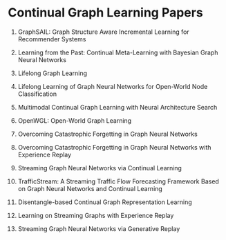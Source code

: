# Continual Graph Learning Papers

1. GraphSAIL: Graph Structure Aware Incremental Learning for Recommender Systems 

   [paper]:(https://dl.acm.org/doi/pdf/10.1145/3340531.3412754)

2. Learning from the Past: Continual Meta-Learning with Bayesian Graph Neural Networks 

   [paper]:(https://ojs.aaai.org/index.php/AAAI/article/download/5942/5798)

3. Lifelong Graph Learning 

   [paper]:(https://openaccess.thecvf.com/content/CVPR2022/papers/Wang_Lifelong_Graph_Learning_CVPR_2022_paper.pdf)

4. Lifelong Learning of Graph Neural Networks for Open-World Node Classification 

   [paper]:(https://ieeexplore.ieee.org/iel7/9533266/9533267/09533412.pdf)

5. Multimodal Continual Graph Learning with Neural Architecture Search 

   [paper]:(https://dl.acm.org/doi/pdf/10.1145/3485447.3512176)

6. OpenWGL: Open-World Graph Learning 

   [paper]:(https://ieeexplore.ieee.org/iel7/9338245/9338248/09338284.pdf)

7. Overcoming Catastrophic Forgetting in Graph Neural Networks 

   [paper]: https://ojs.aaai.org/index.php/AAAI/article/view/17049/16856

8. Overcoming Catastrophic Forgetting in Graph Neural Networks with Experience Replay 

   [paper]:(https://ojs.aaai.org/index.php/AAAI/article/view/16602/16409)

9. Streaming Graph Neural Networks via Continual Learning 

   [paper]:(https://dl.acm.org/doi/pdf/10.1145/3340531.3411963)

10. TrafficStream: A Streaming Traffic Flow Forecasting Framework Based on Graph Neural Networks and Continual Learning 

    [paper]:(https://arxiv.org/pdf/2106.06273)

11. Disentangle-based Continual Graph Representation Learning 

    [paper]:(https://arxiv.org/pdf/2010.02565)

12. Learning on Streaming Graphs with Experience Replay 

    [paper]:(https://dl.acm.org/doi/pdf/10.1145/3477314.3507113)

13. Streaming Graph Neural Networks via Generative Replay 

    [paper]:(https://dl.acm.org/doi/pdf/10.1145/3534678.3539336)



 

